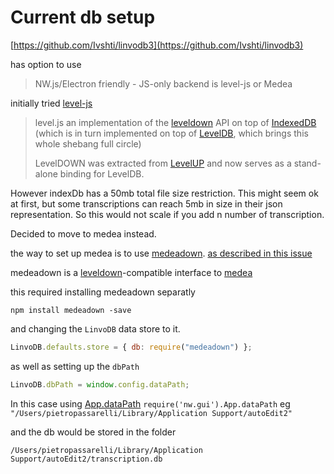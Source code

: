 # Current db setup

[https://github.com/Ivshti/linvodb3](https://github.com/Ivshti/linvodb3)

has option to use

> NW.js/Electron friendly - JS-only backend is level-js or Medea

initially tried [level-js](https://github.com/maxogden/level.js)

> level.js an implementation of the [leveldown](https://github.com/rvagg/node-leveldown) API on top of [IndexedDB](https://developer.mozilla.org/en-US/docs/IndexedDB) \(which is in turn implemented on top of [LevelDB](https://code.google.com/p/leveldb/), which brings this whole shebang full circle\)
>
> LevelDOWN was extracted from [LevelUP](https://github.com/level/levelup) and now serves as a stand-alone binding for LevelDB.

However indexDb has a 50mb total file size restriction. This might seem ok at first, but some transcriptions can reach 5mb in size in their json representation. So this would not scale if you add n number of transcription.

Decided to move to medea instead.

the way to set up medea is to use [medeadown](https://github.com/medea/medeadown). [as described in this issue](https://github.com/Ivshti/linvodb3/issues/36)

medeadown is a [leveldown](https://github.com/Level/leveldown)-compatible interface to [medea](https://github.com/medea/medea)

this required installing medeadown separatly

```text
npm install medeadown -save
```

and changing the `LinvoDB` data store to it.

```javascript
LinvoDB.defaults.store = { db: require("medeadown") };
```

as well as setting up the `dbPath`

```javascript
LinvoDB.dbPath = window.config.dataPath;
```

In this case using [App.dataPath](http://docs.nwjs.io/en/latest/References/App/#appdatapath) `require('nw.gui').App.dataPath` eg `"/Users/pietropassarelli/Library/Application Support/autoEdit2"`

and the db would be stored in the folder

```text
/Users/pietropassarelli/Library/Application Support/autoEdit2/transcription.db
```

